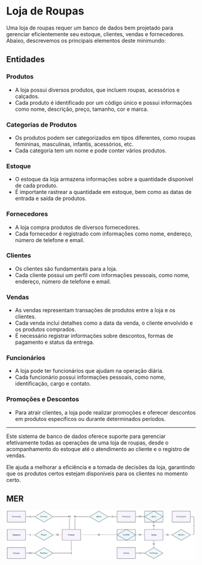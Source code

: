 # Loja de Roupas

Uma loja de roupas requer um banco de dados bem projetado para gerenciar eficientemente
seu estoque, clientes, vendas e fornecedores. Abaixo, descrevemos os principais elementos
deste minimundo:

## Entidades

### Produtos

- A loja possui diversos produtos, que incluem roupas, acessórios e calçados.
- Cada produto é identificado por um código único e possui informações como
  nome, descrição, preço, tamanho, cor e marca.

### Categorias de Produtos

- Os produtos podem ser categorizados em tipos diferentes, como roupas femininas,
  masculinas, infantis, acessórios, etc.
- Cada categoria tem um nome e pode conter vários produtos.

### Estoque

- O estoque da loja armazena informações sobre a quantidade disponível de cada
  produto.
- É importante rastrear a quantidade em estoque, bem como as datas de entrada
  e saída de produtos.

### Fornecedores

- A loja compra produtos de diversos fornecedores.
- Cada fornecedor é registrado com informações como nome, endereço, número
  de telefone e email.

### Clientes

- Os clientes são fundamentais para a loja.
- Cada cliente possui um perfil com informações pessoais, como nome, endereço,
  número de telefone e email.

### Vendas

- As vendas representam transações de produtos entre a loja e os clientes.
- Cada venda inclui detalhes como a data da venda, o cliente envolvido e os produtos
  comprados.
- É necessário registrar informações sobre descontos, formas de pagamento e
  status da entrega.

### Funcionários

- A loja pode ter funcionários que ajudam na operação diária.
- Cada funcionário possui informações pessoais, como nome, identificação,
  cargo e contato.

### Promoções e Descontos

- Para atrair clientes, a loja pode realizar promoções e oferecer descontos em
  produtos específicos ou durante determinados períodos.

---

Este sistema de banco de dados oferece suporte para gerenciar efetivamente todas
as operações de uma loja de roupas, desde o acompanhamento do estoque até o atendimento
ao cliente e o registro de vendas.

Ele ajuda a melhorar a eficiência e a tomada de decisões da loja, garantindo que
os produtos certos estejam disponíveis para os clientes no momento certo.

## MER

![MER](./MER/Minimundo_MER.png)
